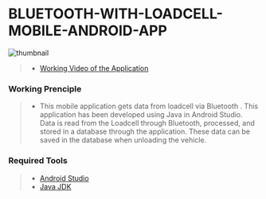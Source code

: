 # BLUETOOTH-WITH-LOADCELL-MOBILE-ANDROID-APP

<img src="https://live.staticflickr.com/65535/52869933173_6b7449e1c4_k.jpg" alt="thumbnail" class="center">

> - [Working Video of the Application](https://youtu.be/k3p3ZANACGY) <br/>

### Working Prenciple
> - This mobile application gets data from loadcell via Bluetooth .
This application has been developed using Java in Android Studio. Data is read from the Loadcell through Bluetooth, processed, and stored in a database through the application. These data can be saved in the database when unloading the vehicle.  <br/>

### Required Tools
> - [Android Studio](https://developer.android.com/studio) <br/>
> - [Java JDK](https://docs.oracle.com/en/middleware/developer-tools/jet/tutorials/jetma/index.html) <br/>

